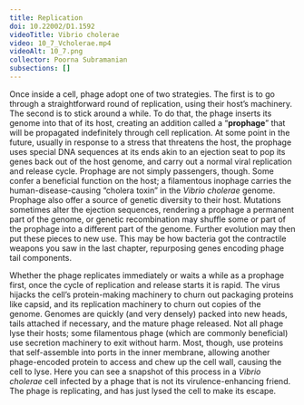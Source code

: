 ```yaml
---
title: Replication
doi: 10.22002/D1.1592
videoTitle: Vibrio cholerae
video: 10_7_Vcholerae.mp4
videoAlt: 10_7.png
collector: Poorna Subramanian
subsections: []
---
```


Once inside a cell, phage adopt one of two strategies. The first is to go through a straightforward round of replication, using their host’s machinery. The second is to stick around a while. To do that, the phage inserts its genome into that of its host, creating an addition called a “**prophage**” that will be propagated indefinitely through cell replication. At some point in the future, usually in response to a stress that threatens the host, the prophage uses special DNA sequences at its ends akin to an ejection seat to pop its genes back out of the host genome, and carry out a normal viral replication and release cycle. Prophage are not simply passengers, though. Some confer a beneficial function on the host; a filamentous inophage carries the human-disease-causing “cholera toxin” in the *Vibrio cholerae* genome. Prophage also offer a source of genetic diversity to their host. Mutations sometimes alter the ejection sequences, rendering a prophage a permanent part of the genome, or genetic recombination may shuffle some or part of the prophage into a different part of the genome. Further evolution may then put these pieces to new use. This may be how bacteria got the contractile weapons you saw in the last chapter, repurposing genes encoding phage tail components.

Whether the phage replicates immediately or waits a while as a prophage first, once the cycle of replication and release starts it is rapid. The virus hijacks the cell’s protein-making machinery to churn out packaging proteins like capsid, and its replication machinery to churn out copies of the genome. Genomes are quickly (and very densely) packed into new heads, tails attached if necessary, and the mature phage released. Not all phage lyse their hosts; some filamentous phage (which are commonly beneficial) use secretion machinery to exit without harm. Most, though, use proteins that self-assemble into ports in the inner membrane, allowing another phage-encoded protein to access and chew up the cell wall, causing the cell to lyse. Here you can see a snapshot of this process in a *Vibrio cholerae* cell infected by a phage that is not its virulence-enhancing friend. The phage is replicating, and has just lysed the cell to make its escape.

